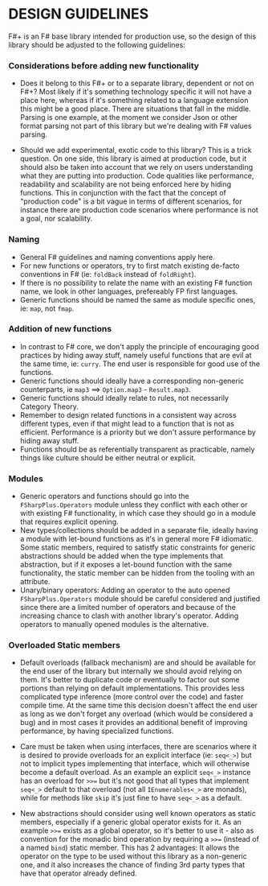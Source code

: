 # DESIGN GUIDELINES


F#+ is an F# base library intended for production use, so the design of this library should be adjusted to the following guidelines:

### Considerations before adding new functionality

 - Does it belong to this F#+ or to a separate library, dependent or not on F#+?
 Most likely if it's something technology specific it will not have a place here, whereas if it's something related to a language extension this might be a good place. There are situations that fall in the middle. Parsing is one example, at the moment we consider Json or other format parsing not part of this library but we're dealing with F# values parsing.
 
 - Should we add experimental, exotic code to this library?
 This is a trick question.
 On one side, this library is aimed at production code, but it should also be taken into account that we rely on users understanding what they are putting into production. Code qualities like performance, readability and scalability are not being enforced here by hiding functions. This in conjunction with the fact that the concept of "production code" is a bit vague in terms of different scenarios, for instance there are production code scenarios where performance is not a goal, nor scalability.

### Naming

 - General F# guidelines and naming conventions apply here.
 - For new functions or operators, try to first match existing de-facto conventions in F# (ie: `foldBack` instead of `foldRight`).
 - If there is no possibility to relate the name with an existing F# function name, we look in other languages, prefereably FP first languages.
 - Generic functions should be named the same as module specific ones, ie: `map`, not `fmap`.
 
### Addition of new functions

 - In contrast to F# core, we don't apply the principle of encouraging good practices by hiding away stuff, namely useful functions that are evil at the same time, ie: `curry`. The end user is responsible for good use of the functions.
 - Generic functions should ideally have a corresponding non-generic counterparts, ie `map3` ==> `Option.map3` - `Result.map3`.
 - Generic functions should ideally relate to rules, not necessarily Category Theory.
 - Remember to design related functions in a consistent way across different types, even if that might lead to a function that is not as efficient. Performance is a priority but we don't assure performance by hiding away stuff.
 - Functions should be as referentially transparent as practicable, namely things like culture should be either neutral or explicit.
 
### Modules

 - Generic operators and functions should go into the `FSharpPlus.Operators` module unless they conflict with each other or with existing F# functionality, in which case they should go in a module that requires explicit opening.
 - New types/collections should be added in a separate file, ideally having a module with let-bound functions as it's in general more F# idiomatic. Some static members, required to satistfy static constraints for generic abstractions should be added when the type implements that abstraction, but if it exposes a let-bound function with the same functionality, the static member can be hidden from the tooling with an attribute.
 - Unary/binary operators: Adding an operator to the auto opened `FSharpPlus.Operators` module should be careful considered and justified since there are a limited number of operators and because of the increasing chance to clash with another library's operator. Adding operators to manually opened modules is the alternative.

### Overloaded Static members

- Default overloads (fallback mechanism) are and should be available for the end user of the library but internally we should avoid relying on them. It's better to duplicate code or eventually to factor out some portions than relying on default implementations. This provides less complicated type inference (more control over the code) and faster compile time. At the same time this decision doesn't affect the end user as long as we don't forget any overload (which would be considered a bug) and in most cases it provides an additional benefit of improving performance, by having specialized functions.

- Care must be taken when using interfaces, there are scenarios where it is desired to provide overloads for an explicit interface (ie: `seq<_>`) but not to implicit types implementing that interface, which will otherwise become a default overload. As an example an explicit `seq<_>` instance has an overload for `>>=` but it's not good that all types that implement `seq<_>` default to that overload (not all `IEnumerables<_>` are monads), while for methods like `skip` it's just fine to have `seq<_>` as a default.

- New abstractions should consider using well known operators as static members, especially if a generic global operator exists for it. As an example `>>=` exists as a global operator, so it's better to use it - also as convention for the monadic bind operation by requiring a `>>=` (instead of a named `bind`) static member. This has 2 advantages: It allows the operator on the type to be used without this library as a non-generic one, and it also increases the chance of finding 3rd party types that have that operator already defined.
